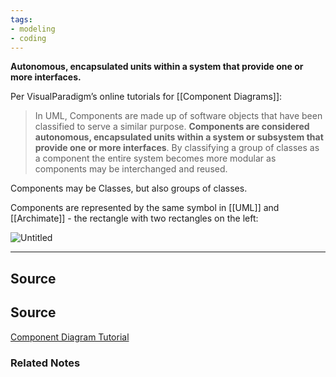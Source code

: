 ```yaml
---
tags:
- modeling
- coding
---
```

**Autonomous, encapsulated units within a system that provide one or more interfaces.**

Per VisualParadigm’s online tutorials for [[Component Diagrams]]:

> In UML, Components are made up of software objects that have been classified to serve a similar purpose. **Components are considered autonomous, encapsulated units within a system or subsystem that provide one or more interfaces**. By classifying a group of classes as a component the entire system becomes more modular as components may be interchanged and reused.
> 

Components may be Classes, but also groups of classes. 

Components are represented by the same symbol in [[UML]] and [[Archimate]] - the rectangle with two rectangles on the left:

![Untitled](Untitled%2047.png)

---

## Source

## Source

[Component Diagram Tutorial](https://online.visual-paradigm.com/diagrams/tutorials/component-diagram-tutorial/)

### Related Notes